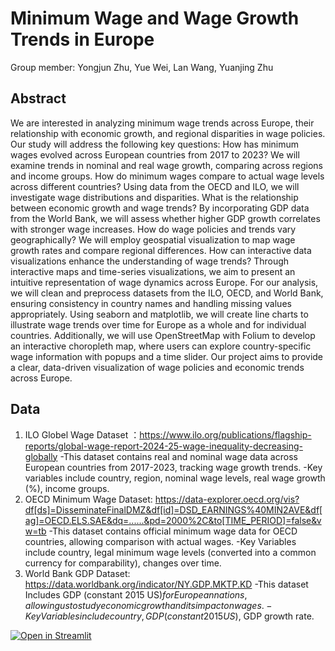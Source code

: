 # Minimum Wage and Wage Growth Trends in Europe

Group member: Yongjun Zhu, Yue Wei, Lan Wang, Yuanjing Zhu

## Abstract 
We are interested in analyzing minimum wage trends across Europe, their relationship with economic growth, and regional disparities in wage policies. Our study will address the following key questions:
How has minimum wages evolved across European countries from 2017 to 2023? We will examine trends in nominal and real wage growth, comparing across regions and income groups.
How do minimum wages compare to actual wage levels across different countries? Using data from the OECD and ILO, we will investigate wage distributions and disparities.
What is the relationship between economic growth and wage trends? By incorporating GDP data from the World Bank, we will assess whether higher GDP growth correlates with stronger wage increases.
How do wage policies and trends vary geographically? We will employ geospatial visualization to map wage growth rates and compare regional differences.
How can interactive data visualizations enhance the understanding of wage trends? Through interactive maps and time-series visualizations, we aim to present an intuitive representation of wage dynamics across Europe.
For our analysis, we will clean and preprocess datasets from the ILO, OECD, and World Bank, ensuring consistency in country names and handling missing values appropriately. Using seaborn and matplotlib, we will create line charts to illustrate wage trends over time for Europe as a whole and for individual countries. Additionally, we will use OpenStreetMap with Folium to develop an interactive choropleth map, where users can explore country-specific wage information with popups and a time slider. Our project aims to provide a clear, data-driven visualization of wage policies and economic trends across Europe.

## Data
1. ILO Globel Wage Dataset ：https://www.ilo.org/publications/flagship-reports/global-wage-report-2024-25-wage-inequality-decreasing-globally
   -This dataset contains real and nominal wage data across European countries from 2017-2023, tracking wage growth trends.
   -Key variables include country, region, nominal wage levels, real wage growth (%), income groups.
2. OECD Minimum Wage Dataset: https://data-explorer.oecd.org/vis?df[ds]=DisseminateFinalDMZ&df[id]=DSD_EARNINGS%40MIN2AVE&df[ag]=OECD.ELS.SAE&dq=......&pd=2000%2C&to[TIME_PERIOD]=false&vw=tb
   -This dataset contains official minimum wage data for OECD countries, allowing comparison with actual wages.
   -Key Variables include country, legal minimum wage levels (converted into a common currency for comparability), changes over time.
3. World Bank GDP Dataset: https://data.worldbank.org/indicator/NY.GDP.MKTP.KD
   -This dataset Includes GDP (constant 2015 US$) for European nations, allowing us to study economic growth and its impact on wages.
   -Key Variables include country, GDP (constant 2015 US$), GDP growth rate.


[![Open in Streamlit](https://static.streamlit.io/badges/streamlit_badge_black_white.svg)](https://blank-app-template.streamlit.app/)
